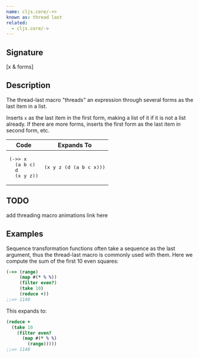 ```yaml
---
name: cljs.core/->>
known as: thread last
related:
  - cljs.core/->
---
```


## Signature
[x & forms]


## Description

The thread-last macro "threads" an expression through several forms as the last
item in a list.

Inserts `x` as the last item in the first form, making a list of it if it is not
a list already. If there are more forms, inserts the first form as the last item
in second form, etc.

<table class="code-tbl-9bef6">
  <thead>
    <tr>
      <th>Code</th>
      <th>Expands To</th></tr></thead>
  <tbody>
    <tr>
      <td><pre>
(->> x
  (a b c)
  d
  (x y z))</pre></td>
      <td><pre>
(x y z (d (a b c x)))</pre></td></tr></tbody></table>


## TODO
add threading macro animations link here


## Examples

Sequence transformation functions often take a sequence as the last argument,
thus the thread-last macro is commonly used with them.  Here we compute the sum
of the first 10 even squares:

```clj
(->> (range)
     (map #(* % %))
     (filter even?)
     (take 10)
     (reduce +))
;;=> 1140
```

This expands to:

```clj
(reduce +
  (take 10
    (filter even?
      (map #(* % %)
        (range)))))
;;=> 1140
```